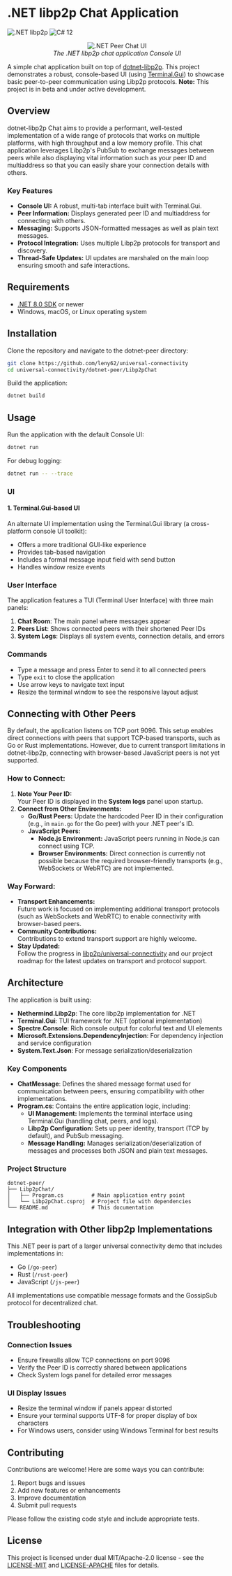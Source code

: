 # .NET libp2p Chat Application

![.NET libp2p](https://img.shields.io/badge/.NET%208.0-libp2p-blue)
![C# 12](https://img.shields.io/badge/C%23-12.0-brightgreen)


<p align="center">
  <img src="screenshots/dotnet-UI.png" alt=".NET Peer Chat UI"/>
  <br/>
  <em>The .NET libp2p chat application Console UI</em>
</p>

A simple chat application built on top of [dotnet-libp2p](https://github.com/NethermindEth/dotnet-libp2p). This project demonstrates a robust, console-based UI (using [Terminal.Gui](https://github.com/migueldeicaza/gui.cs)) to showcase basic peer-to-peer communication using Libp2p protocols. **Note:** This project is in beta and under active development.

## Overview

dotnet-libp2p Chat aims to provide a performant, well-tested implementation of a wide range of protocols that works on multiple platforms, with high throughput and a low memory profile. This chat application leverages Libp2p's PubSub to exchange messages between peers while also displaying vital information such as your peer ID and multiaddress so that you can easily share your connection details with others.

### Key Features
- **Console UI:** A robust, multi-tab interface built with Terminal.Gui.
- **Peer Information:** Displays generated peer ID and multiaddress for connecting with others.
- **Messaging:** Supports JSON-formatted messages as well as plain text messages.
- **Protocol Integration:** Uses multiple Libp2p protocols for transport and discovery.
- **Thread-Safe Updates:** UI updates are marshaled on the main loop ensuring smooth and safe interactions.
## Requirements

- [.NET 8.0 SDK](https://dotnet.microsoft.com/download/dotnet/8.0) or newer
- Windows, macOS, or Linux operating system

## Installation

Clone the repository and navigate to the dotnet-peer directory:

```bash
git clone https://github.com/leny62/universal-connectivity
cd universal-connectivity/dotnet-peer/Libp2pChat
```

Build the application:

```bash
dotnet build
```

## Usage

Run the application with the default Console UI:

```bash
dotnet run
```

For debug logging:

```bash
dotnet run -- --trace
```

### UI

#### 1. Terminal.Gui-based UI

An alternate UI implementation using the Terminal.Gui library (a cross-platform console UI toolkit):
- Offers a more traditional GUI-like experience
- Provides tab-based navigation
- Includes a formal message input field with send button
- Handles window resize events

### User Interface

The application features a TUI (Terminal User Interface) with three main panels:

1. **Chat Room**: The main panel where messages appear
2. **Peers List**: Shows connected peers with their shortened Peer IDs
3. **System Logs**: Displays all system events, connection details, and errors

### Commands

- Type a message and press Enter to send it to all connected peers
- Type `exit` to close the application
- Use arrow keys to navigate text input
- Resize the terminal window to see the responsive layout adjust

## Connecting with Other Peers

By default, the application listens on TCP port 9096. This setup enables direct connections with peers that support TCP-based transports, such as Go or Rust implementations. However, due to current transport limitations in dotnet-libp2p, connecting with browser-based JavaScript peers is not yet supported.

### How to Connect:
1. **Note Your Peer ID:**  
   Your Peer ID is displayed in the **System logs** panel upon startup.
2. **Connect from Other Environments:**  
   - **Go/Rust Peers:** Update the hardcoded Peer ID in their configuration (e.g., in `main.go` for the Go peer) with your .NET peer's ID.
   - **JavaScript Peers:**  
     - **Node.js Environment:** JavaScript peers running in Node.js can connect using TCP.  
     - **Browser Environments:** Direct connection is currently not possible because the required browser-friendly transports (e.g., WebSockets or WebRTC) are not implemented.
     
### Way Forward:
- **Transport Enhancements:**  
  Future work is focused on implementing additional transport protocols (such as WebSockets and WebRTC) to enable connectivity with browser-based peers.
- **Community Contributions:**  
  Contributions to extend transport support are highly welcome.
- **Stay Updated:**  
  Follow the progress in [libp2p/universal-connectivity](https://github.com/libp2p/universal-connectivity) and our project roadmap for the latest updates on transport and protocol support.


## Architecture

The application is built using:

- **Nethermind.Libp2p**: The core libp2p implementation for .NET
- **Terminal.Gui**: TUI framework for .NET (optional implementation)
- **Spectre.Console**: Rich console output for colorful text and UI elements
- **Microsoft.Extensions.DependencyInjection**: For dependency injection and service configuration
- **System.Text.Json**: For message serialization/deserialization

### Key Components

- **ChatMessage**: Defines the shared message format used for communication between peers, ensuring compatibility with other implementations.
- **Program.cs**: Contains the entire application logic, including:
  - **UI Management:** Implements the terminal interface using Terminal.Gui (handling chat, peers, and logs).
  - **Libp2p Configuration:** Sets up peer identity, transport (TCP by default), and PubSub messaging.
  - **Message Handling:** Manages serialization/deserialization of messages and processes both JSON and plain text messages.


### Project Structure

```
dotnet-peer/
├── Libp2pChat/
│   ├── Program.cs         # Main application entry point
│   └── Libp2pChat.csproj  # Project file with dependencies
└── README.md              # This documentation
```

## Integration with Other libp2p Implementations

This .NET peer is part of a larger universal connectivity demo that includes implementations in:

- Go (`/go-peer`)
- Rust (`/rust-peer`) 
- JavaScript (`/js-peer`)

All implementations use compatible message formats and the GossipSub protocol for decentralized chat.

## Troubleshooting

### Connection Issues

- Ensure firewalls allow TCP connections on port 9096
- Verify the Peer ID is correctly shared between applications
- Check System logs panel for detailed error messages

### UI Display Issues

- Resize the terminal window if panels appear distorted
- Ensure your terminal supports UTF-8 for proper display of box characters
- For Windows users, consider using Windows Terminal for best results

## Contributing

Contributions are welcome! Here are some ways you can contribute:

1. Report bugs and issues
2. Add new features or enhancements
3. Improve documentation
4. Submit pull requests

Please follow the existing code style and include appropriate tests.

## License

This project is licensed under dual MIT/Apache-2.0 license - see the [LICENSE-MIT](../../LICENSE-MIT) and [LICENSE-APACHE](../../LICENSE-APACHE) files for details.
